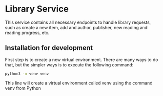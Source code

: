 # Library Service

This service contains all necessary endpoints to handle library requests,
such as create a new item, add and author, publisher, new reading and reading progress, etc.

## Installation for development

First step is to create a new virtual environment. There are many ways to do that, 
but the simpler ways is to execute the following command:

```bash
python3 -m venv venv
```

This line will create a virtual environment called venv using the command venv from Python 
